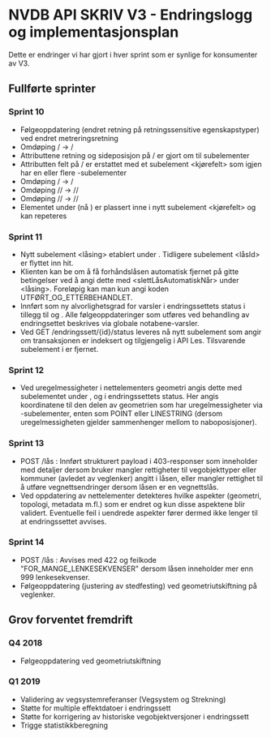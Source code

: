 # NVDB API SKRIV V3 - Endringslogg og implementasjonsplan

Dette er endringer vi har gjort i hver sprint som er synlige for konsumenter av V3.


## Fullførte sprinter

### Sprint 10
* Følgeoppdatering (endret retning på retningssensitive egenskapstyper) ved endret metreringsretning
* Omdøping <vegobjekt>/<lokasjon> -> <vegobjekt>/<stedfesting>
* Attributtene retning og sideposisjon på <vegobjekt>/<stedfesting> er gjort om til subelementer
* Attributten felt på <vegobjekt>/<stedfesting> er erstattet med et subelement <kjørefelt> som igjen har en eller flere <feltkode>-subelementer
* Omdøping <lenke>/<lenkesekvensprojeksjon> -> <lenke>/<superstedfesting>
* Omdøping <lenke>/<lenkesekvensprojeksjon>/<nvdbId> -> <lenke>/<superstedfesting>/<lenkesekvensNvdbId>
* Omdøping <lenke>/<lenkesekvensprojeksjon>/<tempId> -> <lenke>/<superstedfesting>/<lenkesekvensTempId>
* Elementet <feltkode> under <lenkesekvensprojeksjon> (nå <superstedfesting>) er plassert inne i nytt subelement <kjørefelt> og kan repeteres 

### Sprint 11
* Nytt subelement <låsing> etablert under <endringssett>. Tidligere subelement <låsId> er flyttet inn hit.
* Klienten kan be om å få forhåndslåsen automatisk fjernet på gitte betingelser ved å angi dette med <slettLåsAutomatiskNår>
  under <låsing>. Foreløpig kan man kun angi koden UTFØRT_OG_ETTERBEHANDLET.
* Innført <notabene> som ny alvorlighetsgrad for varsler i endringssettets status i tillegg til <feil> og <advarsel>.
  Alle følgeoppdateringer som utføres ved behandling av endringsettet beskrives via globale notabene-varsler.
* Ved GET /endringssett/{id}/status leveres nå nytt subelement <etterbehandling> som angir om transaksjonen er indeksert
  og tilgjengelig i API Les. Tilsvarende subelement i <endringssett> er fjernet.

### Sprint 12
* Ved uregelmessigheter i nettelementers geometri angis dette med subelementet <geometrideler> under
  <feil>, <advarsel> og <notabene> i endringssettets status. Her angis koordinatene til den delen av geometrien
  som har uregelmessigheter via <wkt>-subelementer, enten som POINT eller LINESTRING (dersom uregelmessigheten gjelder
  sammenhenger mellom to naboposisjoner).

### Sprint 13
* POST /lås : Innført strukturert payload i 403-responser som inneholder <fault> med detaljer dersom bruker
  mangler rettigheter til vegobjekttyper eller kommuner (avledet av veglenker) angitt i låsen, eller mangler rettighet
  til å utføre vegnettsendringer dersom låsen er en vegnettslås.
* Ved oppdatering av nettelementer detekteres hvilke aspekter (geometri, topologi, metadata m.fl.) som er endret og kun
  disse aspektene blir validert. Eventuelle feil i uendrede aspekter fører dermed ikke lenger til at endringssettet avvises.

### Sprint 14
* POST /lås : Avvises med 422 og feilkode "FOR_MANGE_LENKESEKVENSER" dersom låsen inneholder mer enn 999 lenkesekvenser.
* Følgeoppdatering (justering av stedfesting) ved geometriutskiftning på veglenker.


## Grov forventet fremdrift

### Q4 2018
* Følgeoppdatering ved geometriutskiftning

### Q1 2019
* Validering av vegsystemreferanser (Vegsystem og Strekning)
* Støtte for multiple effektdatoer i endringssett
* Støtte for korrigering av historiske vegobjektversjoner i endringssett
* Trigge statistikkberegning
